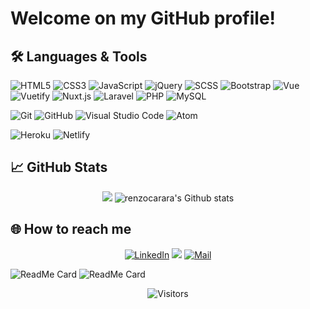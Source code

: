 <!--
**renzocarara/renzocarara** is a ✨ _special_ ✨ repository because its `README.md` (this file) appears on your GitHub profile. -->

# Welcome on my GitHub profile!

## 🛠️ **Languages & Tools**

![HTML5](https://img.shields.io/badge/-HTML5-333333?style=flat&logo=HTML5)
![CSS3](https://img.shields.io/badge/-CSS3-333333?style=flat&logo=css3&logoColor=5ab1f8)
![JavaScript](https://img.shields.io/badge/-JavaScript-333333?style=flat&logo=javascript)
![jQuery](https://img.shields.io/badge/-jQuery-333333?style=flat&logo=jQuery&logoColor=0769AD)
![SCSS](https://img.shields.io/badge/-SCSS-333333?style=flat&logo=SASS)
![Bootstrap](https://img.shields.io/badge/-Bootstrap-333333?style=flat&logo=bootstrap&logoColor=a055f0)
![Vue](https://img.shields.io/badge/-Vue-333333?style=flat&logo=vue.js)
![Vuetify](https://img.shields.io/badge/-Vuetify-333333?style=flat&logo=vuetify&logoColor=76bbf4)
![Nuxt.js](https://img.shields.io/badge/-Nuxt-333333?style=flat&logo=Nuxt.js)
![Laravel](https://img.shields.io/badge/-Laravel-333333?style=flat&logo=laravel)
![PHP](https://img.shields.io/badge/-Php-333333?style=flat&logo=php)
![MySQL](https://img.shields.io/badge/-MySQL-333333?style=flat&logo=MySQL&logoColor=83b8ea)

![Git](https://img.shields.io/badge/-Git-333333?style=flat&logo=git&logoColor=F05032)
![GitHub](https://img.shields.io/badge/-GitHub-333333?style=flat&logo=github&logoColor=FFFFFF)
![Visual Studio Code](https://img.shields.io/badge/-VSCode-333333?style=flat&logo=visual-studio-code&logoColor=2e81f4)
![Atom](https://img.shields.io/badge/-Atom-333333?style=flat&logo=atom&logoColor=58e273)

![Heroku](https://img.shields.io/badge/-Heroku-333333?style=flat&logo=heroku&logoColor=b583ea)
![Netlify](https://img.shields.io/badge/-Netlify-333333?style=flat&logo=netlify)

## 📈 **GitHub Stats**

<p align="center">
<img src="https://github-readme-stats.vercel.app/api/top-langs/?username=renzocarara&hide_langs_below=1&theme=default&line_height=27&layout=compact" />
<img src="https://github-readme-stats.vercel.app/api?username=renzocarara&show_icons=true&count_private=true&include_all_commits=true&line_height=21" alt="renzocarara's Github stats" />
</p>

## 🌐 **How to reach me**

<p align="center">
<a href="https://www.linkedin.com/in/renzocarara" target="_blank"><img src="https://img.shields.io/badge/LinkedIn-%230077B5.svg?&style=flat-square&logo=linkedin&logoColor=white" alt="LinkedIn"></a>
<a href="https://www.renzocarara.it" target="_blank"><img src="https://img.shields.io/badge/-renzocarara.it-3423A6?style=flat-square&logo=Google-Chrome&logoColor=white"/></a>
<a href="mailto:renzo.carara@libero.it" target="_blank"><img src="https://img.shields.io/badge/-renzo.carara@libero.it-D14836?style=flat-square&logo=Gmail&logoColor=white" alt="Mail"></a>
</p>

<!--
<details>
  <summary>Some other facts about me</summary>
  <br>
- I like to explore new technologies.
- I'm currently looking for a job.
- I'm currently learning as much as I can.
- I've spent 1 year in the army CC
- I'm vegan
- I love animals
- I'm fond of Star Trek TOS
</details>
-->

![ReadMe Card](https://github-readme-stats.vercel.app/api/pin/?username=renzocarara&repo=digiback)
![ReadMe Card](https://github-readme-stats.vercel.app/api/pin/?username=renzocarara&repo=digifront)

<p align=center>
  <img alt="Visitors" src="https://visitor-badge.laobi.icu/badge?page_id=renzocarara.renzocarara">
</p>

